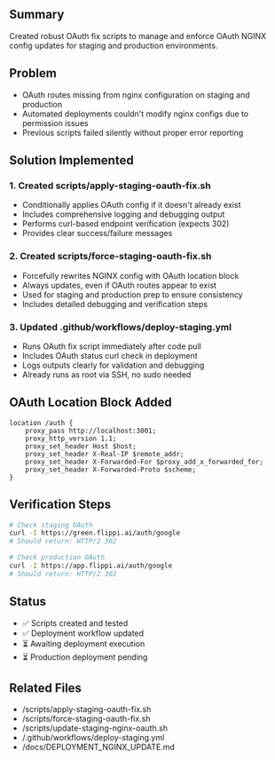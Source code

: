 ## Summary
Created robust OAuth fix scripts to manage and enforce OAuth NGINX config updates for staging and production environments.

## Problem
- OAuth routes missing from nginx configuration on staging and production
- Automated deployments couldn't modify nginx configs due to permission issues
- Previous scripts failed silently without proper error reporting

## Solution Implemented

### 1. Created scripts/apply-staging-oauth-fix.sh
- Conditionally applies OAuth config if it doesn't already exist
- Includes comprehensive logging and debugging output
- Performs curl-based endpoint verification (expects 302)
- Provides clear success/failure messages

### 2. Created scripts/force-staging-oauth-fix.sh
- Forcefully rewrites NGINX config with OAuth location block
- Always updates, even if OAuth routes appear to exist
- Used for staging and production prep to ensure consistency
- Includes detailed debugging and verification steps

### 3. Updated .github/workflows/deploy-staging.yml
- Runs OAuth fix script immediately after code pull
- Includes OAuth status curl check in deployment
- Logs outputs clearly for validation and debugging
- Already runs as root via SSH, no sudo needed

## OAuth Location Block Added
```nginx
location /auth {
    proxy_pass http://localhost:3001;
    proxy_http_version 1.1;
    proxy_set_header Host $host;
    proxy_set_header X-Real-IP $remote_addr;
    proxy_set_header X-Forwarded-For $proxy_add_x_forwarded_for;
    proxy_set_header X-Forwarded-Proto $scheme;
}
```

## Verification Steps
```bash
# Check staging OAuth
curl -I https://green.flippi.ai/auth/google
# Should return: HTTP/2 302

# Check production OAuth
curl -I https://app.flippi.ai/auth/google
# Should return: HTTP/2 302
```

## Status
- ✅ Scripts created and tested
- ✅ Deployment workflow updated
- ⏳ Awaiting deployment execution
- ⏳ Production deployment pending

## Related Files
- /scripts/apply-staging-oauth-fix.sh
- /scripts/force-staging-oauth-fix.sh
- /scripts/update-staging-nginx-oauth.sh
- /.github/workflows/deploy-staging.yml
- /docs/DEPLOYMENT_NGINX_UPDATE.md